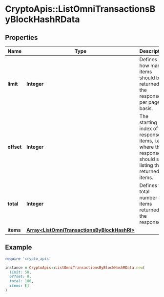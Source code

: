 # CryptoApis::ListOmniTransactionsByBlockHashRData

## Properties

| Name | Type | Description | Notes |
| ---- | ---- | ----------- | ----- |
| **limit** | **Integer** | Defines how many items should be returned in the response per page basis. |  |
| **offset** | **Integer** | The starting index of the response items, i.e. where the response should start listing the returned items. |  |
| **total** | **Integer** | Defines the total number of items returned in the response. |  |
| **items** | [**Array&lt;ListOmniTransactionsByBlockHashRI&gt;**](ListOmniTransactionsByBlockHashRI.md) |  |  |

## Example

```ruby
require 'crypto_apis'

instance = CryptoApis::ListOmniTransactionsByBlockHashRData.new(
  limit: 50,
  offset: 0,
  total: 100,
  items: []
)
```

